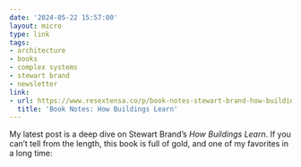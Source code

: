 ```yaml
---
date: '2024-05-22 15:57:00'
layout: micro
type: link
tags:
- architecture
- books
- complex systems
- stewart brand
- newsletter
link:
- url: https://www.resextensa.co/p/book-notes-stewart-brand-how-buildings-learn
  title: 'Book Notes: How Buildings Learn'
---
```


My latest post is a deep dive on Stewart Brand’s _How Buildings Learn_. If you can’t tell from the length, this book is full of gold, and one of my favorites in a long time:
